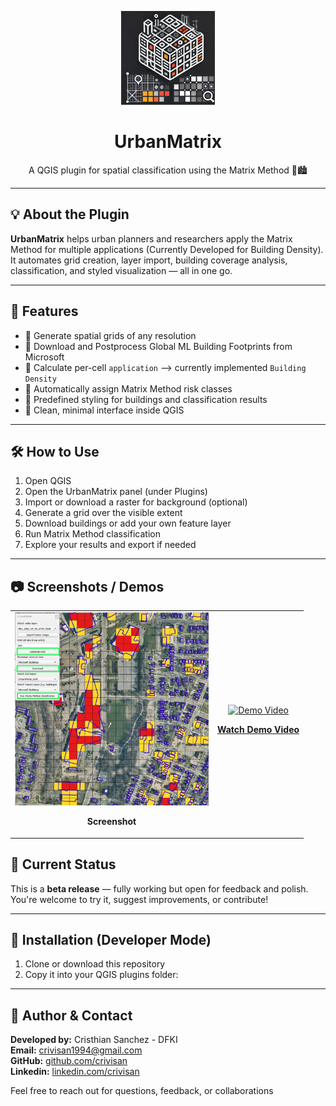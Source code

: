 <p align="center">
  <img src="icon.png" alt="UrbanMatrix Logo" width="150"/>
</p>

<h1 align="center">UrbanMatrix</h1>
<p align="center">
  A QGIS plugin for spatial classification using the Matrix Method 🧮🏙️
</p>

---

## 💡 About the Plugin

**UrbanMatrix** helps urban planners and researchers apply the Matrix Method for multiple applications (Currently Developed for Building Density).\
It automates grid creation, layer import, building coverage analysis, classification, and styled visualization — all in one go.

---

## 🚀 Features

- 📐 Generate spatial grids of any resolution
- 🏢 Download and Postprocess Global ML Building Footprints from Microsoft
- 🧮 Calculate per-cell `application` --> currently implemented `Building Density`
- 🎯 Automatically assign Matrix Method risk classes
- 🎨 Predefined styling for buildings and classification results
- 🧼 Clean, minimal interface inside QGIS

---

## 🛠️ How to Use

1. Open QGIS
2. Open the UrbanMatrix panel (under Plugins)
3. Import or download a raster for background (optional)
4. Generate a grid over the visible extent
5. Download buildings or add your own feature layer
6. Run Matrix Method classification
7. Explore your results and export if needed


---

## 📷 Screenshots / Demos

<table>
  <tr>
    <td align="center">
      <img src="screenshot2.png" alt="UrbanMatrix Screenshot" width="310"/>
      <p><strong>Screenshot</strong></p>
    </td>
    <td align="center">
      <a href="https://youtu.be/xgnYrgwS6Fc">
        <img src="https://img.youtube.com/vi/xgnYrgwS6Fc/0.jpg" alt="Demo Video" width="400">
      </a>
      <p><strong><a href="https://youtu.be/xgnYrgwS6Fc">Watch Demo Video</a></strong></p>
    </td>
  </tr>
</table>


## 🧪 Current Status

This is a **beta release** — fully working but open for feedback and polish.  
You're welcome to try it, suggest improvements, or contribute!

---

## 🔧 Installation (Developer Mode)

1. Clone or download this repository
2. Copy it into your QGIS plugins folder:

---

## 🙋 Author & Contact

**Developed by:** Cristhian Sanchez - DFKI\
**Email:** [crivisan1994@gmail.com](mailto:crivisan1994@gmail.com)  
**GitHub:** [github.com/crivisan](https://github.com/crivisan)\
**Linkedin:** [linkedin.com/crivisan](https://www.linkedin.com/in/crivisan/)

Feel free to reach out for questions, feedback, or collaborations
